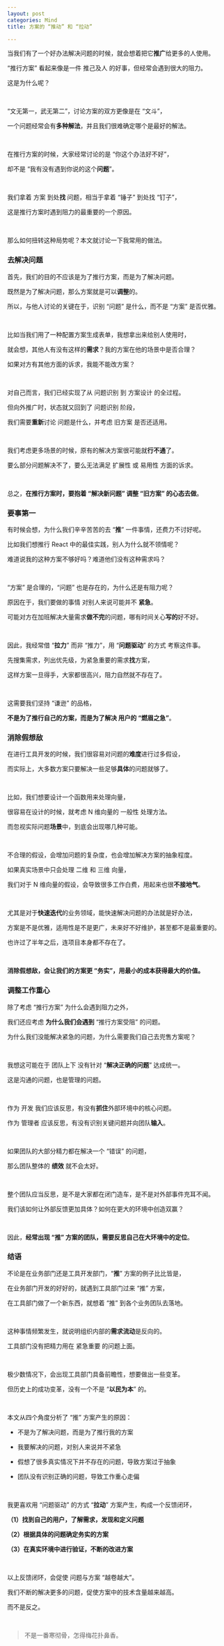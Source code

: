 ```yaml
---
layout: post
categories: Mind
title: 方案的 “推动” 和 “拉动”

---
```


当我们有了一个好办法解决问题的时候，就会想着把它**推广**给更多的人使用。

“推行方案” 看起来像是一件 推己及人 的好事，但经常会遇到很大的阻力。

这是为什么呢？

<br/>

“文无第一，武无第二”，讨论方案的双方更像是在 “文斗”，

一个问题经常会有**多种解法**，并且我们很难确定哪个是最好的解法。

<br/>

在推行方案的时候，大家经常讨论的是 “你这个办法好不好”，

却不是 “我有没有遇到你说的这个**问题**”。

<br/>

我们拿着 方案 到处**找** 问题，相当于拿着 “锤子” 到处找 “钉子”，

这是推行方案时遇到阻力的最重要的一个原因。

<br/>

那么如何扭转这种局势呢？本文就讨论一下我常用的做法。

### 去解决问题

首先，我们的目的不应该是为了推行方案，而是为了解决问题。

既然是为了解决问题，那么方案就是可以**调整**的。

所以，与他人讨论的关键在于，识别 “问题” 是什么，而不是 “方案” 是否优雅。

<br/>

比如当我们用了一种配置方案生成表单，我想拿出来给别人使用时，

就会想，其他人有没有这样的**需求**？我的方案在他的场景中是否合理？

如果对方有其他方面的诉求，我能不能改方案？

<br/>

对自己而言，我们已经实现了从 问题识别 到 方案设计 的全过程。

但向外推广时，状态就又回到了 问题识别 阶段，

我们需要**重新**讨论 问题是什么，并考虑 旧方案 是否还适用。

<br/>

我们考虑更多场景的时候，原有的解决方案很可能就**行不通**了。

要么部分问题解决不了，要么无法满足 扩展性 或 易用性 方面的诉求。

<br/>

总之，**在推行方案时，要抱着 “解决新问题” 调整 “旧方案” 的心态去做**。

### 要事第一

有时候会想，为什么我们辛辛苦苦的去 “**推**” 一件事情，还费力不讨好呢。

比如我们想推行 React 中的最佳实践，别人为什么就不领情呢？

难道说我的这种方案不够好吗？难道他们没有这种需求吗？

<br/>

“方案” 是合理的，“问题” 也是存在的，为什么还是有阻力呢？

原因在于，我们要做的事情 对别人来说可能并不 **紧急**。

可能对方在加班解决大量需求**做不完**的问题，哪有时间关心**写的**好不好。

<br/>

因此，我经常借 “**拉力**” 而非 “推力”，用 “**问题驱动**” 的方式 考察这件事。

先搜集需求，列出优先级，为紧急重要的需求**找**方案，

这样方案一旦得手，大家都很高兴，阻力自然就不存在了。

<br/>

这需要我们坚持 “谦逊” 的品格，

**不是为了推行自己的方案，而是为了解决 用户的 “燃眉之急”**。

### 消除假想敌

在进行工具开发的时候，我们很容易对问题的**难度**进行过多假设，

而实际上，大多数方案只要解决一些足够**具体**的问题就够了。

<br/>

比如，我们想要设计一个函数用来处理向量，

很容易在设计的时候，就考虑 N 维向量的 一般性 处理方法。

而忽视实际问题**场景**中，到底会出现哪几种可能。

<br/>

不合理的假设，会增加问题的复杂度，也会增加解决方案的抽象程度。

如果真实场景中只会处理 二维 和 三维 向量，

我们对于 N 维向量的假设，会导致很多工作白费，用起来也很**不接地气**。

<br/>

尤其是对于**快速迭代**的业务领域，能快速解决问题的办法就是好办法，

方案是不是优雅，适用性是不是更广，未来好不好维护，甚至都不是最重要的。

也许过了半年之后，连项目本身都不存在了。

<br/>

**消除假想敌，会让我们的方案更 “务实”，用最小的成本获得最大的价值。**

### 调整工作重心

除了考虑 “推行方案” 为什么会遇到阻力之外，

我们还应考虑 **为什么我们会遇到** “推行方案受阻” 的问题。

为什么我们没能解决紧急的问题，为什么需要我们自己去兜售方案呢？

<br/>

我想这可能在于 团队上下 没有针对 “**解决正确的问题**” 达成统一。

这是沟通的问题，也是管理的问题。

<br/>

作为 开发 我们应该反思，有没有**抓住**外部环境中的核心问题。

作为 管理者 应该反思，有没有识别关键问题并向团队**输入**。

<br/>

如果团队的大部分精力都在解决一个 “错误” 的问题，

那么团队整体的 **绩效** 就不会太好。

<br/>

整个团队应当反思，是不是大家都在闭门造车，是不是对外部事件充耳不闻。

我们该如何让外部反馈更加具体？如何在更大的环境中创造双赢？

<br/>

因此，**经常出现 “推” 方案的团队，需要反思自己在大环境中的定位**。

### 结语

不论是在业务部门还是工具开发部门，“**推**” 方案的例子比比皆是，

在业务部门开发的好好的，就遇到工具部门过来 “推” 方案，

在工具部门做了一个新东西，就想着 “推” 到各个业务团队去落地。

<br/>

这种事情频繁发生，就说明组织内部的**需求流动**是反向的。

工具部门没有把精力用在 紧急重要 的问题上面。

<br/>

极少数情况下，会出现工具部门具备前瞻性，想要做出一些变革。

但历史上的成功变革，没有一个不是 “**以民为本**” 的。

<br/>

本文从四个角度分析了 “推” 方案产生的原因：

+ 不是为了解决问题，而是为了推行我的方案

+ 我要解决的问题，对别人来说并不紧急

+ 假想了很多真实情况下并不存在的问题，导致方案过于抽象

+ 团队没有识别正确的问题，导致工作重心走偏

<br/>

我更喜欢用 “问题驱动” 的方式 “**拉动**” 方案产生，构成一个反馈闭环，

**（1）找到自己的用户，了解需求，发现和定义问题**

**（2）根据具体的问题确定务实的方案**

**（3）在真实环境中进行验证，不断的改进方案**

<br/>

以上反馈闭环，会促使 问题与方案 “越卷越大”。

我们不断的解决更多的问题，促使方案中的技术含量越来越高。

而不是反之。

<br/>

> 不是一番寒彻骨，怎得梅花扑鼻香。
